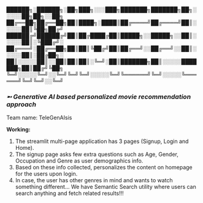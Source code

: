 ██████╗░██████╗░██╗███╗░░░███╗███████╗███████╗██╗░░░░░██╗██╗░░██╗
██╔══██╗██╔══██╗██║████╗░████║██╔════╝██╔════╝██║░░░░░██║╚██╗██╔╝
██████╔╝██████╔╝██║██╔████╔██║█████╗░░█████╗░░██║░░░░░██║░╚███╔╝░
██╔═══╝░██╔══██╗██║██║╚██╔╝██║██╔══╝░░██╔══╝░░██║░░░░░██║░██╔██╗░
██║░░░░░██║░░██║██║██║░╚═╝░██║███████╗██║░░░░░███████╗██║██╔╝╚██╗
╚═╝░░░░░╚═╝░░╚═╝╚═╝╚═╝░░░░░╚═╝╚══════╝╚═╝░░░░░╚══════╝╚═╝╚═╝░░╚═╝
### *➵ Generative AI based personalized movie recommendation approach*

Team name: TeleGenAIsis

**Working:**
1. The streamlit multi-page application has 3 pages (Signup, Login and Home).
2. The signup page asks few extra questions such as Age, Gender, Occupation and Genre as user demographics info.
3. Based on these info collected, personalizes the content on homepage for the users upon login.
4. In case, the user has other genres in mind and wants to watch something different... We have Semantic Search utility where users can search anything and fetch related results!!! 
